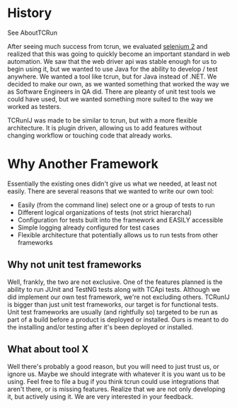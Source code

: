 # History #

See AboutTCRun

After seeing much success from tcrun, we evaluated [selenium 2](http://code.google.com/p/selenium)
and realized that this was going to quickly become an important standard in web automation.
We saw that the web driver api was stable enough for us to begin using it, but we wanted to
use Java for the ability to develop / test anywhere.  We wanted a tool like tcrun, but for
Java instead of .NET.  We decided to make our own, as we wanted something that worked the
way we as Software Engineers in QA did.  There are pleanty of unit test tools we could have
used, but we wanted something more suited to the way we worked as testers.

TCRunIJ was made to be similar to tcrun, but with a more flexible architecture.  It is plugin driven,
allowing us to add features without changing workflow or touching code that already works.

# Why Another Framework #

Essentially the existing ones didn't give us what we needed, at least not easily.  There are several
reasons that we wanted to write our own tool:
  * Easily (from the command line) select one or a group of tests to run
  * Different logical organizations of tests (not strict hierarchal)
  * Configuration for tests built into the framework and EASILY accessible
  * Simple logging already configured for test cases
  * Flexible architecture that potentially allows us to run tests from other frameworks

## Why not unit test frameworks ##

Well, frankly, the two are not exclusive.  One of the features planned is the ability to run JUnit
and TestNG tests along with TCApi tests.  Although we did implement our own
test framework, we're not excluding others.  TCRunIJ is bigger than just unit test frameworks, our
target is for functional tests.  Unit test frameworks are usually (and rightfully so) targeted to be
run as part of a build before a product is deployed or installed.  Ours is meant to do the installing
and/or testing after it's been deployed or installed.

## What about tool X ##

Well there's probably a good reason, but you will need to just trust us, or ignore us. Maybe we should
integrate with whatever it is you want us to be using.  Feel free to file a bug if you think tcrun
could use integrations that aren't there, or is missing features.  Realize that we are not only developing
it, but actively using it.  We are very interested in your feedback.